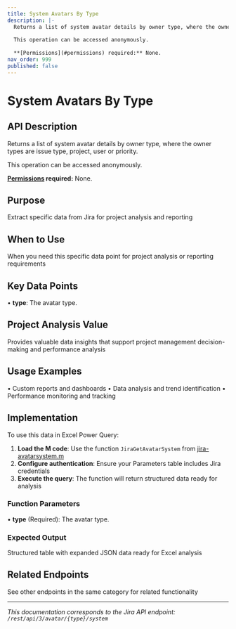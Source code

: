 ```yaml
---
title: System Avatars By Type
description: |-
  Returns a list of system avatar details by owner type, where the owner types are issue type, project, user or priority.
  
  This operation can be accessed anonymously.
  
  **[Permissions](#permissions) required:** None.
nav_order: 999
published: false
---
```


# System Avatars By Type

## API Description
Returns a list of system avatar details by owner type, where the owner types are issue type, project, user or priority.

This operation can be accessed anonymously.

**[Permissions](#permissions) required:** None.

## Purpose
Extract specific data from Jira for project analysis and reporting

## When to Use
When you need this specific data point for project analysis or reporting requirements

## Key Data Points
• **type**: The avatar type.

## Project Analysis Value
Provides valuable data insights that support project management decision-making and performance analysis

## Usage Examples
• Custom reports and dashboards
• Data analysis and trend identification
• Performance monitoring and tracking

## Implementation
To use this data in Excel Power Query:

1. **Load the M code**: Use the function `JiraGetAvatarSystem` from [jira-avatarsystem.m](../assets/jira-avatarsystem.m)
2. **Configure authentication**: Ensure your Parameters table includes Jira credentials
3. **Execute the query**: The function will return structured data ready for analysis

### Function Parameters
• **type** (Required): The avatar type.

### Expected Output
Structured table with expanded JSON data ready for Excel analysis

## Related Endpoints
See other endpoints in the same category for related functionality

---
*This documentation corresponds to the Jira API endpoint: `/rest/api/3/avatar/{type}/system`*
